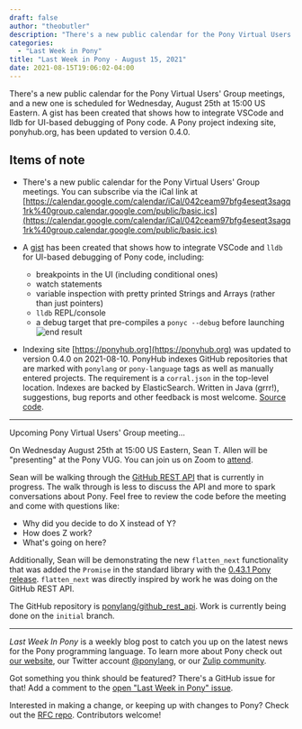 ```yaml
---
draft: false
author: "theobutler"
description: "There's a new public calendar for the Pony Virtual Users' Group meetings, and a new one is scheduled for Wednesday, August 25th at 15:00 US Eastern. A gist has been created that shows how to integrate VSCode and lldb for UI-based debugging of Pony code. A Pony project indexing site, ponyhub.org, has been updated to version 0.4.0."
categories:
  - "Last Week in Pony"
title: "Last Week in Pony - August 15, 2021"
date: 2021-08-15T19:06:02-04:00
---
```


There's a new public calendar for the Pony Virtual Users' Group meetings, and a new one is scheduled for Wednesday, August 25th at 15:00 US Eastern. A gist has been created that shows how to integrate VSCode and lldb for UI-based debugging of Pony code. A Pony project indexing site, ponyhub.org, has been updated to version 0.4.0.

<!--more-->

## Items of note

- There's a new public calendar for the Pony Virtual Users' Group meetings.
You can subscribe via the iCal link at [https://calendar.google.com/calendar/iCal/042ceam97bfg4eseqt3sagq1rk%40group.calendar.google.com/public/basic.ics](https://calendar.google.com/calendar/iCal/042ceam97bfg4eseqt3sagq1rk%40group.calendar.google.com/public/basic.ics)

- A [gist](https://gist.github.com/tednaleid/47dcce6e1bc178b63180953cd654651c) has been created that shows how to integrate VSCode and `lldb` for UI-based debugging of Pony code, including:
  - breakpoints in the UI (including conditional ones)
  - watch statements
  - variable inspection with pretty printed Strings and Arrays (rather than just pointers)
  - `lldb` REPL/console
  - a debug target that pre-compiles a `ponyc --debug` before launching
![end result](https://gist.githubusercontent.com/tednaleid/47dcce6e1bc178b63180953cd654651c/raw/0e595669920e1bc75da850d14010c6002b6d4091/2_end_result.gif)

- Indexing site [https://ponyhub.org](https://ponyhub.org) was updated to version 0.4.0 on 2021-08-10. PonyHub indexes GitHub repositories that are marked with `ponylang` or `pony-language` tags as well as manually entered projects. The requirement is a `corral.json` in the top-level location. Indexes are backed by ElasticSearch. Written in Java (grrr!), suggestions, bug reports and other feedback is most welcome. [Source code](https://github.com/niclash/pony-hub).

---

Upcoming Pony Virtual Users' Group meeting...

On Wednesday August 25th at 15:00 US Eastern, Sean T. Allen will be "presenting" at the Pony VUG. You can join us on Zoom to [attend](https://us02web.zoom.us/j/86884459760?pwd=M2Zud2pVZFZwZVlEdnVYZW5jcEduZz09).

Sean will be walking through the [GitHub REST API](https://github.com/ponylang/github_rest_api/tree/initial) that is currently in progress. The walk through is less to discuss the API and more to spark conversations about Pony. Feel free to review the code before the meeting and come with questions like:

- Why did you decide to do X instead of Y?
- How does Z work?
- What's going on here?

Additionally, Sean will be demonstrating the new `flatten_next` functionality that was added the `Promise` in the standard library with the [0.43.1 Pony release](https://github.com/ponylang/ponyc/releases/tag/0.43.1). `flatten_next` was directly inspired by work he was doing on the GitHub REST API.

The GitHub repository is [ponylang/github_rest_api](https://github.com/ponylang/github_rest_api). Work is currently being done on the `initial` branch.

---

_Last Week In Pony_ is a weekly blog post to catch you up on the latest news for the Pony programming language. To learn more about Pony check out [our website](https://ponylang.io), our Twitter account [@ponylang](https://twitter.com/ponylang), or our [Zulip community](https://ponylang.zulipchat.com).

Got something you think should be featured? There's a GitHub issue for that! Add a comment to the [open "Last Week in Pony" issue](https://github.com/ponylang/ponylang.github.io/issues?q=is%3Aissue+is%3Aopen+label%3Alast-week-in-pony).

Interested in making a change, or keeping up with changes to Pony? Check out the [RFC repo](https://github.com/ponylang/rfcs). Contributors welcome!
